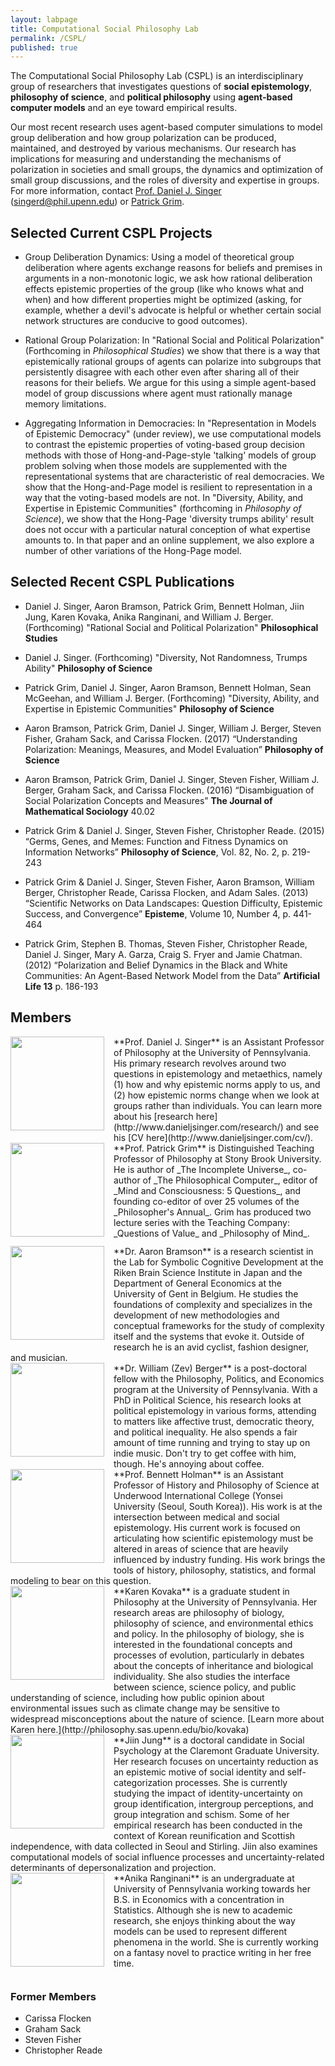 ```yaml
---
layout: labpage
title: Computational Social Philosophy Lab
permalink: /CSPL/
published: true
---
```


The Computational Social Philosophy Lab (CSPL) is an interdisciplinary group of researchers that investigates questions of **social epistemology**, **philosophy of science**, and **political philosophy** using **agent-based computer models** and an eye toward empirical results.

Our most recent research uses agent-based computer simulations to model group deliberation and how group polarization can be produced, maintained, and destroyed by various mechanisms. Our research has implications for measuring and understanding the mechanisms of polarization in societies and small groups, the dynamics and optimization of small group discussions, and the roles of diversity and expertise in groups. For more information, contact [Prof. Daniel J. Singer](http://www.danieljsinger.com) ([singerd@phil.upenn.edu](mailto:singerd@phil.upenn.edu)) or [Patrick Grim](http://www.pgrim.org/).

## Selected Current CSPL Projects

- Group Deliberation Dynamics: Using a model of theoretical group deliberation where agents exchange reasons for beliefs and premises in arguments in a non-monotonic logic, we ask how rational deliberation effects epistemic properties of the group (like who knows what and when) and how different properties might be optimized (asking, for example, whether a devil's advocate is helpful or whether certain social network structures are conducive to good outcomes).

- Rational Group Polarization: In "Rational Social and Political Polarization" (Forthcoming in _Philosophical Studies_) we show that there is a way that epistemically rational groups of agents can polarize into subgroups that persistently disagree with each other even after sharing all of their reasons for their beliefs.  We argue for this using a simple agent-based model of group discussions where agent must rationally manage memory limitations.

- Aggregating Information in Democracies: In "Representation in Models of Epistemic Democracy" (under review), we use computational models to contrast the epistemic properties of voting-based group decision methods with those of Hong-and-Page-style 'talking' models of group problem solving when those models are supplemented with the representational systems that are characteristic of real democracies.  We show that the Hong-and-Page model is resilient to representation in a way that the voting-based models are not.  In "Diversity, Ability, and Expertise in Epistemic Communities" (forthcoming in _Philosophy of Science_), we show that the Hong-Page 'diversity trumps ability' result does not occur with a particular natural conception of what expertise amounts to.  In that paper and an online supplement, we also explore a number of other variations of the Hong-Page model.


## Selected Recent CSPL Publications

- Daniel J. Singer, Aaron Bramson, Patrick Grim, Bennett Holman, Jiin Jung, Karen Kovaka, Anika Ranginani, and William J. Berger. (Forthcoming) "Rational Social and Political Polarization" **Philosophical Studies**

- Daniel J. Singer. (Forthcoming) "Diversity, Not Randomness, Trumps Ability" **Philosophy of Science**

- Patrick Grim, Daniel J. Singer, Aaron Bramson, Bennett Holman,
Sean McGeehan, and William J. Berger. (Forthcoming) "Diversity, Ability, and Expertise in Epistemic Communities" **Philosophy of Science**

- Aaron Bramson, Patrick Grim, Daniel J. Singer, William J. Berger, Steven Fisher, Graham
Sack, and Carissa Flocken. (2017) “Understanding Polarization: Meanings, Measures,
and Model Evaluation” **Philosophy of Science**

- Aaron Bramson, Patrick Grim, Daniel J. Singer, Steven Fisher, William J. Berger, Graham
Sack, and Carissa Flocken. (2016) “Disambiguation of Social Polarization Concepts
and Measures” **The Journal of Mathematical Sociology** 40.02

- Patrick Grim & Daniel J. Singer, Steven Fisher, Christopher Reade. (2015) “Germs, Genes, and Memes: Function and Fitness Dynamics on Information Networks” **Philosophy of Science**, Vol. 82, No. 2, p. 219-243

- Patrick Grim & Daniel J. Singer, Steven Fisher, Aaron Bramson, William Berger, Christopher
Reade, Carissa Flocken, and Adam Sales. (2013) “Scientific Networks on Data Landscapes:
Question Difficulty, Epistemic Success, and Convergence” **Episteme**, Volume 10, Number 4, p. 441-464

- Patrick Grim, Stephen B. Thomas, Steven Fisher, Christopher Reade, Daniel J. Singer, Mary A. Garza, Craig S. Fryer and Jamie Chatman. (2012) “Polarization and Belief Dynamics in the Black and White Communities: An Agent-Based Network Model from the Data” **Artificial Life 13** p. 186-193



## Members

<img src="http://www.danieljsinger.com/images/mephoto.png" style="width: 150px; float: left; margin: 0px 15px 15px 0px;" />
**Prof. Daniel J. Singer** is an Assistant Professor of Philosophy at the University of Pennsylvania.  His primary research revolves around two questions in epistemology and metaethics, namely (1) how and why epistemic norms apply to us, and (2) how epistemic norms change when we look at groups rather than individuals.  You can learn more about his [research here](http://www.danieljsinger.com/research/) and see his [CV here](http://www.danieljsinger.com/cv/).


<br style="clear:both" />


<img src="http://www.danieljsinger.com/images/Grim.jpg" style="width: 150px; float: left; margin: 0px 15px 15px 0px;" />
**Prof. Patrick Grim** is Distinguished Teaching Professor of Philosophy at Stony Brook University. He is author of _The Incomplete Universe_, co-author of _The Philosophical Computer_, editor of _Mind and Consciousness: 5 Questions_, and founding co-editor of over 25 volumes of the _Philosopher's Annual_. Grim has produced two lecture series with the Teaching Company: _Questions of Value_ and _Philosophy of Mind_.


<br style="clear:both" />


<img src="http://www.danieljsinger.com/images/Aaron.jpg" style="width: 150px; float: left; margin: 0px 15px 15px 0px;" />
**Dr. Aaron Bramson** is a research scientist in the Lab for Symbolic Cognitive Development at the Riken Brain Science Institute in Japan and the Department of General Economics at the University of Gent in Belgium.  He studies the foundations of complexity and specializes in the development of new methodologies and conceptual frameworks for the study of complexity itself and the systems that evoke it.  Outside of research he is an avid cyclist, fashion designer, and musician.


<br style="clear:both" />


<img src="http://www.danieljsinger.com/images/Zev.jpg" style="width: 150px; float: left; margin: 0px 15px 15px 0px;" />
**Dr. William (Zev) Berger** is a post-doctoral fellow with the Philosophy, Politics, and Economics program at the University of Pennsylvania. With a PhD in Political Science, his research looks at political epistemology in various forms, attending to matters like affective trust, democratic theory, and political inequality. He also spends a fair amount of time running and trying to stay up on indie music. Don't try to get coffee with him, though. He's annoying about coffee.


<br style="clear:both" />


<img src="http://www.danieljsinger.com/images/Bennett.jpg" style="width: 150px; float: left; margin: 0px 15px 15px 0px;" />
**Prof. Bennett Holman** is an Assistant Professor of History and Philosophy of Science at Underwood International College (Yonsei University (Seoul, South Korea)).  His work is at the intersection between medical and social epistemology.  His current work is focused on articulating how scientific epistemology must be altered in areas of science that are heavily influenced by industry funding.  His work brings the tools of history, philosophy, statistics, and formal modeling to bear on this question.


<br style="clear:both" />


<img src="http://www.danieljsinger.com/images/Karen.jpg" style="width: 150px; float: left; margin: 0px 15px 15px 0px;" />
**Karen Kovaka** is a graduate student in Philosophy at the University of Pennsylvania. Her research areas are philosophy of biology, philosophy of science, and environmental ethics and policy. In the philosophy of biology, she is interested in the foundational concepts and processes of evolution, particularly in debates about the concepts of inheritance and biological individuality. She also studies the interface between science, science policy, and public understanding of science, including how public opinion about environmental issues such as climate change may be sensitive to widespread misconceptions about the nature of science. [Learn more about Karen here.](http://philosophy.sas.upenn.edu/bio/kovaka)


<br style="clear:both" />


<img src="http://www.danieljsinger.com/images/Jiin.jpg" style="width: 150px; float: left; margin: 0px 15px 15px 0px;" />
**Jiin Jung** is a doctoral candidate in Social Psychology at the Claremont Graduate University. Her research focuses on uncertainty reduction as an epistemic motive of social identity and self-categorization processes. She is currently studying the impact of identity-uncertainty on group identification, intergroup perceptions, and group integration and schism. Some of her empirical research has been conducted in the context of Korean reunification and Scottish independence, with data collected in Seoul and Stirling. Jiin also examines computational models of social influence processes and uncertainty-related determinants of depersonalization and projection.


<br style="clear:both" />


<img src="http://www.danieljsinger.com/images/Anika.jpg" style="width: 150px; float: left; margin: 0px 15px 15px 0px;" />
**Anika Ranginani** is an undergraduate at University of Pennsylvania working towards her B.S. in Economics with a concentration in Statistics. Although she is new to academic research, she enjoys thinking about the way models can be used to represent different phenomena in the world. She is currently working on a fantasy novel to practice writing in her free time.


<br style="clear:both" />




### Former Members
* Carissa Flocken
* Graham Sack
* Steven Fisher
* Christopher Reade
